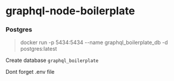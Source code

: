 # graphql-node-boilerplate

### Postgres

> docker run -p 5434:5434 --name graphql_boilerplate_db -d postgres:latest

Create database `graphql_boilerplate`

Dont forget .env file

